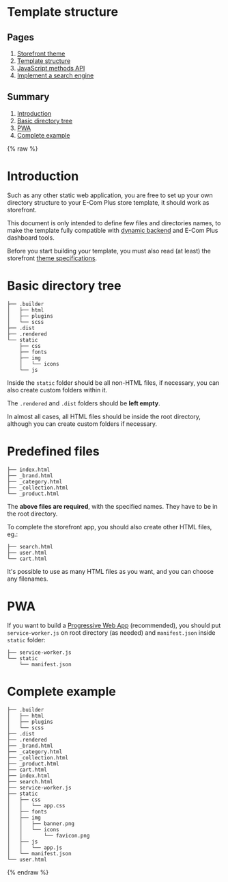 # Template structure

## Pages
1. [Storefront theme](https://ecomclub.github.io/ecomplus-store-template/)
2. [Template structure](https://ecomclub.github.io/ecomplus-store-template/structure/)
3. [JavaScript methods API](https://ecomclub.github.io/ecomplus-store-template/methods/)
4. [Implement a search engine](https://ecomclub.github.io/ecomplus-store-template/search/)

## Summary
1. [Introduction](#introduction)
2. [Basic directory tree](#basic-directory-tree)
3. [PWA](#pwa)
4. [Complete example](#complete-example)

{% raw %}

# Introduction
Such as any other static web application, you are free to
set up your own directory structure to your E-Com Plus store template,
it should work as storefront.

This document is only intended to define few files and directories names,
to make the template fully compatible with
<a href="https://github.com/ecomclub/dynamic-backend" target="_blank">dynamic backend</a> and
E-Com Plus dashboard tools.

Before you start building your template,
you must also read (at least) the storefront
<a href="https://ecomclub.github.io/ecomplus-store-template/">theme specifications</a>.

# Basic directory tree
```
├── .builder
│   ├── html
│   ├── plugins
│   └── scss
├── .dist
├── .rendered
└── static
    ├── css
    ├── fonts
    ├── img
    │   └── icons
    └── js
```

Inside the `static` folder should be all non-HTML files,
if necessary, you can also create custom folders within it.

The `.rendered` and `.dist` folders
should be **left empty**.

In almost all cases, all HTML files should be
inside the root directory, although you can create custom
folders if necessary.

# Predefined files
```
├── index.html
├── _brand.html
├── _category.html
├── _collection.html
└── _product.html
```

The **above files are required**, with the specified names.
They have to be in the root directory.

To complete the storefront app,
you should also create other HTML files, eg.:

```
├── search.html
├── user.html
└── cart.html
```

It's possible to use as many HTML files as you want,
and you can choose any filenames.

# PWA
If you want to build a
<a href="https://developers.google.com/web/progressive-web-apps/" target="_blank">Progressive Web App</a>
(recommended),
you should put `service-worker.js` on root directory (as needed)
and `manifest.json` inside `static` folder:

```
├── service-worker.js
└── static
    └── manifest.json
```

# Complete example
```
├── .builder
│   ├── html
│   ├── plugins
│   └── scss
├── .dist
├── .rendered
├── _brand.html
├── _category.html
├── _collection.html
├── _product.html
├── cart.html
├── index.html
├── search.html
├── service-worker.js
├── static
│   ├── css
│   │   └── app.css
│   ├── fonts
│   ├── img
│   │   ├── banner.png
│   │   └── icons
│   │       └── favicon.png
│   ├── js
│   │   └── app.js
│   └── manifest.json
└── user.html
```

{% endraw %}
